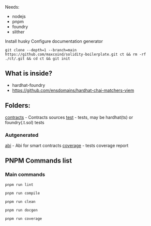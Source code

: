 Needs:

- nodejs
- pnpm
- foundry
- slither

Install husky
Configure documentation generator

```shell
git clone --depth=1 --branch=main https://github.com/maxcoind/solidity-boilerplate.git ct && rm -rf ./ct/.git && cd ct && git init
```

## What is inside?

- hardhat-foundry
- https://github.com/ensdomains/hardhat-chai-matchers-viem

## Folders:

[contracts](./contracts/) - Contracts sources
[test](./test/) - tests, may be hardhat(ts) or foundry(.t.sol) tests

### Autgenerated

[abi](./abi/) - Abi for smart contracts
[coverage](./coverage/) - tests coverage report

## PNPM Commands list

### Main commands

```shell
pnpm run lint
```

```shell
pnpm run compile
```

```shell
pnpm run clean
```

```shell
pnpm run docgen
```

```shell
pnpm run coverage
```
